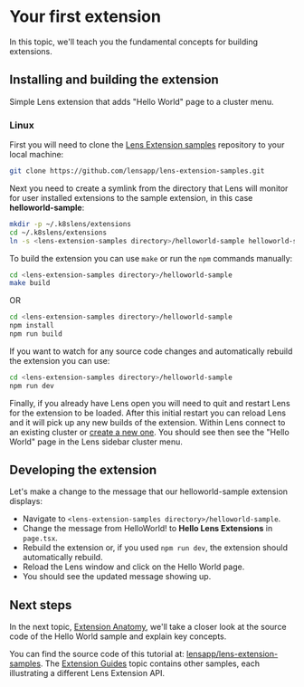 # Your first extension

In this topic, we'll teach you the fundamental concepts for building extensions.

## Installing and building the extension

Simple Lens extension that adds "Hello World" page to a cluster menu.

### Linux

First you will need to clone the [Lens Extension samples](https://github.com/lensapp/lens-extension-samples) repository to your local machine:

```sh
git clone https://github.com/lensapp/lens-extension-samples.git
```

Next you need to create a symlink from the directory that Lens will monitor for user installed extensions to the sample extension, in this case **helloworld-sample**:

```sh
mkdir -p ~/.k8slens/extensions
cd ~/.k8slens/extensions
ln -s <lens-extension-samples directory>/helloworld-sample helloworld-sample
```

To build the extension you can use `make` or run the `npm` commands manually:

```sh
cd <lens-extension-samples directory>/helloworld-sample
make build
```

OR

```sh
cd <lens-extension-samples directory>/helloworld-sample
npm install
npm run build
```

If you want to watch for any source code changes and automatically rebuild the extension you can use:

```sh
cd <lens-extension-samples directory>/helloworld-sample
npm run dev
```

Finally, if you already have Lens open you will need to quit and restart Lens for the extension to be loaded. After this initial restart you can reload Lens and it will pick up any new builds of the extension. Within Lens connect to an existing cluster or [create a new one](../../clusters/adding-clusters.md). You should see then see the "Hello World" page in the Lens sidebar cluster menu.

## Developing the extension

Let's make a change to the message that our helloworld-sample extension displays:

* Navigate to `<lens-extension-samples directory>/helloworld-sample`.
* Change the message from HelloWorld! to **Hello Lens Extensions** in `page.tsx`.
* Rebuild the extension or, if you used `npm run dev`, the extension should automatically rebuild.
* Reload the Lens window and click on the Hello World page.
* You should see the updated message showing up.

## Next steps

In the next topic, [Extension Anatomy](anatomy.md), we'll take a closer look at the source code of the Hello World sample and explain key concepts.

You can find the source code of this tutorial at: [lensapp/lens-extension-samples](https://github.com/lensapp/lens-extension-samples/tree/master/helloworld-sample). The [Extension Guides](../guides/overview.md) topic contains other samples, each illustrating a different Lens Extension API.

